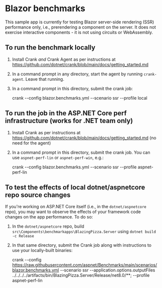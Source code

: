 # Blazor benchmarks

This sample app is currently for testing Blazor server-side rendering (SSR) performance only, i.e., prerendering a component on the server. It does not exercise interactive components - it is not using circuits or WebAssembly.

## To run the benchmark locally

1. Install Crank *and* Crank Agent as per instructions at https://github.com/dotnet/crank/blob/main/docs/getting_started.md
1. In a command prompt in any directory, start the agent by running `crank-agent`. Leave that running.
1. In a command prompt in this directory, submit the crank job:

    crank --config blazor.benchmarks.yml --scenario ssr --profile local

## To run the job in the ASP.NET Core perf infrastructure (works for .NET team only)

1. Install Crank as per instructions at https://github.com/dotnet/crank/blob/main/docs/getting_started.md (no need for the agent)
1. In a command prompt in this directory, submit the crank job. You can use `aspnet-perf-lin` or `aspnet-perf-win`, e.g.:

    crank --config blazor.benchmarks.yml --scenario ssr --profile aspnet-perf-lin

## To test the effects of local dotnet/aspnetcore repo source changes

If you're working on ASP.NET Core itself (i.e., in the `dotnet/aspnetcore` repo), you may want to observe the effects of your framework code changes on the app performance. To do so:

1. In the `dotnet/aspnetcore` repo, build `src\Components\benchmarkapps\BlazingPizza.Server` using `dotnet build -c Release`
2. In that same directory, submit the Crank job along with instructions to use your locally-built binaries:

    crank --config https://raw.githubusercontent.com/aspnet/Benchmarks/main/scenarios/blazor.benchmarks.yml --scenario ssr --application.options.outputFiles ../../../../artifacts/bin/BlazingPizza.Server/Release/net8.0/**; --profile aspnet-perf-lin
